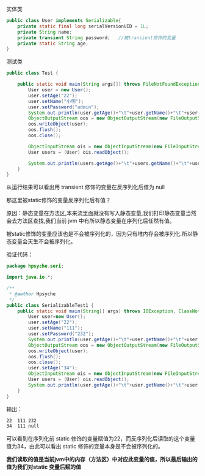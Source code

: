 实体类

```java
public class User implements Serializable{
    private static final long serialVersionUID = 1L;
    private String name;
    private transient String password;   //被transient修饰的变量
    private static String age;
}
```

测试类

```java
public class Test {

    public static void main(String args[]) throws FileNotFoundException, IOException, ClassNotFoundException {
        User user = new User();
        user.setAge("22");
        user.setName("小明");
        user.setPassword("admin");
        System.out.println(user.getAge()+"\t"+user.getName()+"\t"+user.getPassword());
        ObjectOutputStream oos = new ObjectOutputStream(new FileOutputStream("e:/user.txt"));
        oos.writeObject(user);
        oos.flush();
        oos.close();

        ObjectInputStream ois = new ObjectInputStream(new FileInputStream("e:/user.txt"));
        User users = (User) ois.readObject();

        System.out.println(users.getAge()+"\t"+users.getName()+"\t"+users.getPassword());
    }
}
```

从运行结果可以看出用  transient 修饰的变量在反序列化后值为 null

那这里被static修饰的变量反序列化后有值？

原因：静态变量在方法区,本来流里面就没有写入静态变量,我们打印静态变量当然会去方法区查找,我们当前 jvm 中有所以静态变量在序列化后任然有值。

被static修饰的变量应该也是不会被序列化的，因为只有堆内存会被序列化.所以静态变量会天生不会被序列化。

验证代码：

```java
package hpsyche.seri;

import java.io.*;

/**
 * @author Hpsyche
 */
public class SerializableTest1 {
    public static void main(String[] args) throws IOException, ClassNotFoundException {
        User user=new User();
        user.setAge("22");
        user.setName("111");
        user.setPassword("232");
        System.out.println(user.getAge()+"\t"+user.getName()+"\t"+user.getPassword());
        ObjectOutputStream oos = new ObjectOutputStream(new FileOutputStream("d:/1.txt"));
        oos.writeObject(user);
        oos.flush();
        oos.close();
        user.setAge("34");
        ObjectInputStream ois = new ObjectInputStream(new FileInputStream("d:/1.txt"));
        User users = (User) ois.readObject();
        System.out.println(user.getAge()+"\t"+user.getName()+"\t"+user.getPassword());
    }
}
```

输出：

```tex
22	111	232
34	111	null
```

可以看到在序列化前 static 修饰的变量赋值为22，而反序列化后读取的这个变量值为34，由此可以看出 static 修饰的变量本身是不会被序列化的。

**我们读取的值是当前jvm中的内存（方法区）中对应此变量的值，所以最后输出的值为我们对static 变量后赋的值**

